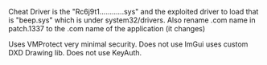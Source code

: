 Cheat Driver is the "Rc6j9t1............sys" and the exploited driver to load that is "beep.sys" which is under system32/drivers. Also rename .com name in patch.1337 to the .com name of the application (it changes)

Uses VMProtect very minimal security.
Does not use ImGui uses custom DXD Drawing lib.
Does not use KeyAuth.
